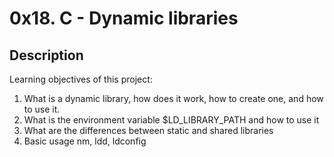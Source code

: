 # 0x18. C - Dynamic libraries

## Description
Learning objectives of this project:

1. What is a dynamic library, how does it work, how to create one, and how to use it.
2. What is the environment variable $LD_LIBRARY_PATH and how to use it
3. What are the differences between static and shared libraries
4. Basic usage nm, ldd, ldconfig
